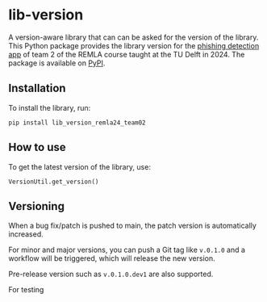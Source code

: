 ﻿# lib-version

A version-aware library that can can be asked for the version of the library.
This Python package provides the library version for the [phishing detection app](https://github.com/remla24-02/app) of team 2 of the REMLA course taught at the TU Delft in 2024. The package is available on [PyPI](https://pypi.org/project/lib_version_remla24_team02/).

## Installation

To install the library, run:

``` console
pip install lib_version_remla24_team02
```

## How to use

To get the latest version of the library, use:

``` console
VersionUtil.get_version()
```

## Versioning

When a bug fix/patch is pushed to main, the patch version is automatically increased.

For minor and major versions, you can push a Git tag like ```v.0.1.0``` and a workflow will be triggered, which will release the new version.

Pre-release version such as ```v.0.1.0.dev1``` are also supported.

For testing

